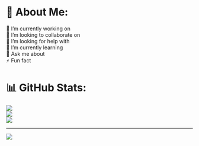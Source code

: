 # 💫 About Me:
🔭 I’m currently working on<br>👯 I’m looking to collaborate on<br>🤝 I’m looking for help with<br>🌱 I’m currently learning<br>💬 Ask me about<br>⚡ Fun fact

# 📊 GitHub Stats:
![](https://github-readme-stats.vercel.app/api?username=heryandp&theme=dark&hide_border=false&include_all_commits=false&count_private=false)<br/>
![](https://github-readme-streak-stats.herokuapp.com/?user=heryandp&theme=dark&hide_border=false)<br/>
![](https://github-readme-stats.vercel.app/api/top-langs/?username=heryandp&theme=dark&hide_border=false&include_all_commits=false&count_private=false&layout=compact)

---
[![](https://visitcount.itsvg.in/api?id=heryandp&icon=0&color=0)](https://visitcount.itsvg.in)

<!-- Proudly created with GPRM ( https://gprm.itsvg.in ) -->

